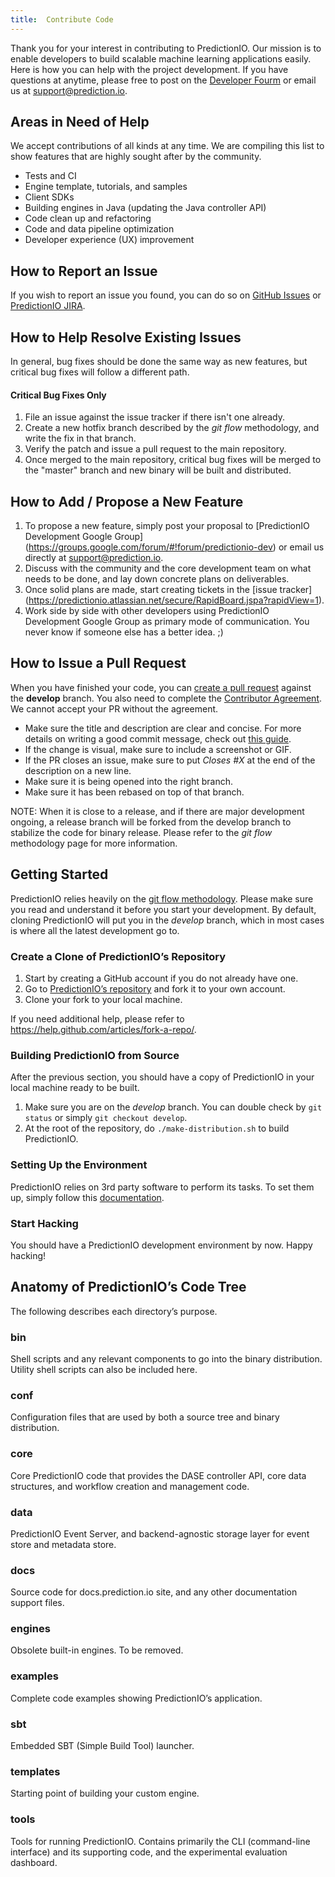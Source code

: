 ```yaml
---
title:  Contribute Code
---
```


Thank you for your interest in contributing to PredictionIO. Our mission is to
enable developers to build scalable machine learning applications easily. Here is how you can help with the project development. If you have questions at anytime, please free to post on the [Developer Fourm](https://groups.google.com/forum/#!forum/predictionio-dev) or email us at support@prediction.io.

## Areas in Need of Help

We accept contributions of all kinds at any time. We are compiling this list to
show features that are highly sought after by the community.

- Tests and CI
- Engine template, tutorials, and samples
- Client SDKs
- Building engines in Java (updating the Java controller API)
- Code clean up and refactoring
- Code and data pipeline optimization
- Developer experience (UX) improvement

## How to Report an Issue

If you wish to report an issue you found,  you can do so on [GitHub Issues](https://github.com/PredictionIO/PredictionIO/issues)
or [PredictionIO JIRA](https://predictionio.atlassian.net).

## How to Help Resolve Existing Issues

In general, bug fixes should be done the same way as new features, but critical
bug fixes will follow a different path.

#### Critical Bug Fixes Only

1. File an issue against the issue tracker if there isn't one already.
2. Create a new hotfix branch described by the *git flow* methodology, and write
   the fix in that branch.
3. Verify the patch and issue a pull request to the main repository.
4. Once merged to the main repository, critical bug fixes will be merged to the
   "master" branch and new binary will be built and distributed.
   

## How to Add / Propose a New Feature

1. To propose a new feature, simply post your proposal to [PredictionIO
   Development Google Group]
   (https://groups.google.com/forum/#!forum/predictionio-dev) or email us directly at support@prediction.io.
2. Discuss with the community and the core development team on what needs to be
   done, and lay down concrete plans on deliverables.
3. Once solid plans are made, start creating tickets in the [issue tracker]
   (https://predictionio.atlassian.net/secure/RapidBoard.jspa?rapidView=1).
4. Work side by side with other developers using PredictionIO Development Google
   Group as primary mode of communication. You never know if someone else has a
   better idea. ;)
  

## How to Issue a Pull Request

When you have finished your code, you can [create a pull
request](https://help.github.com/articles/creating-a-pull-request/) against the
**develop** branch. You also need to complete the [Contributor Agreement](http://prediction.io/cla). We cannot accept your PR without the agreement.

- Make sure the title and description are clear and concise. For more details on
  writing a good commit message, check out [this
  guide](http://tbaggery.com/2008/04/19/a-note-about-git-commit-messages.html).
- If the change is visual, make sure to include a screenshot or GIF.
- If the PR closes an issue, make sure to put *Closes #X* at the end of the
  description on a new line.
- Make sure it is being opened into the right branch.
- Make sure it has been rebased on top of that branch.

NOTE: When it is close to a release, and if there are major development ongoing, a
release branch will be forked from the develop branch to stabilize the code for
binary release. Please refer to the *git flow* methodology page for more
information.

## Getting Started

PredictionIO relies heavily on the [git flow methodology](
http://nvie.com/posts/a-successful-git-branching-model/). Please make sure you
read and understand it before you start your development. By default, cloning
PredictionIO will put you in the *develop* branch, which in most cases is where
all the latest development go to.

### Create a Clone of PredictionIO’s Repository

1. Start by creating a GitHub account if you do not already have one.
2. Go to [PredictionIO’s
   repository](https://github.com/PredictionIO/PredictionIO) and fork it to your
   own account.
3. Clone your fork to your local machine.

If you need additional help, please refer to
https://help.github.com/articles/fork-a-repo/.

### Building PredictionIO from Source

After the previous section, you should have a copy of PredictionIO in your local
machine ready to be built.

1. Make sure you are on the *develop* branch. You can double check by `git
   status` or simply `git checkout develop`.
2. At the root of the repository, do `./make-distribution.sh` to build
   PredictionIO.

### Setting Up the Environment

PredictionIO relies on 3rd party software to perform its tasks. To set them up,
simply follow this [documentation](
http://docs.prediction.io/install/install-sourcecode/#installing-dependencies).

### Start Hacking

You should have a PredictionIO development environment by now. Happy hacking!

## Anatomy of PredictionIO’s Code Tree

The following describes each directory’s purpose.

### bin

Shell scripts and any relevant components to go into the binary distribution.
Utility shell scripts can also be included here.

### conf

Configuration files that are used by both a source tree and binary distribution.

### core

Core PredictionIO code that provides the DASE controller API, core data
structures, and workflow creation and management code.

### data

PredictionIO Event Server, and backend-agnostic storage layer for event store
and metadata store.

### docs

Source code for docs.prediction.io site, and any other documentation support
files.

### engines

Obsolete built-in engines. To be removed.

### examples

Complete code examples showing PredictionIO’s application.

### sbt

Embedded SBT (Simple Build Tool) launcher.

### templates

Starting point of building your custom engine.

### tools

Tools for running PredictionIO. Contains primarily the CLI (command-line
interface) and its supporting code, and the experimental evaluation dashboard.
